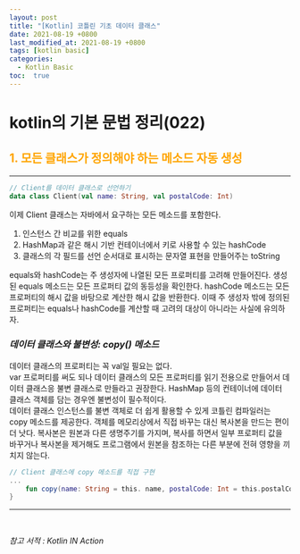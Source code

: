 ```yaml
---
layout: post
title: "[Kotlin] 코틀린 기초 데이터 클래스"
date: 2021-08-19 +0800
last_modified_at: 2021-08-19 +0800
tags: [kotlin basic]
categories:
  - Kotlin Basic
toc:  true
---
```


# kotlin의 기본 문법 정리(022) 

## <span style="color:orange">1. 모든 클래스가 정의해야 하는 메소드 자동 생성</span>  
---  

```kotlin
// Client를 데이터 클래스로 선언하기
data class Client(val name: String, val postalCode: Int)
```

이제 Client 클래스는 자바에서 요구하는 모든 메소드를 포함한다.  
1. 인스턴스 간 비교를 위한 equals
2. HashMap과 같은 해시 기반 컨테이너에서 키로 사용할 수 있는 hashCode
3. 클래스의 각 필드를 선언 순서대로 표시하는 문자열 표현을 만들어주는 toString  

equals와 hashCode는 주 생성자에 나열된 모든 프로퍼티를 고려해 만들어진다. 생성된 equals 메소드는 모든 프로퍼티 값의 동등성을 확인한다. hashCode 메소드는 모든 프로퍼티의 해시 값을 바탕으로 계산한 해시 값을 반환한다. 이때 주 생성자 밖에 정의된 프로퍼티는 equals나 hashCode를 계산할 때 고려의 대상이 아니라는 사실에 유의하자.  

### _데이터 클래스와 불변성: copy() 메소드_  
데이터 클래스의 프로퍼티는 꼭 val일 필요는 없다.  
var 프로퍼티를 써도 되나 데이터 클래스의 모든 프로퍼티를 읽기 전용으로 만들어서 데이터 클래스응 불변 클래스로 만들라고 권장한다. HashMap 등의 컨테이너에 데이터 클래스 객체를 담는 경우엔 불변성이 필수적이다.  
데이터 클래스 인스턴스를 불변 객체로 더 쉽게 활용할 수 있게 코틀린 컴파일러는 copy 메소드를 제공한다. 객체를 메모리상에서 직접 바꾸는 대신 복사본을 만드는 편이 더 낫다. 복사본은 원본과 다른 생명주기를 가지며, 복사를 하면서 일부 프로퍼티 값을 바꾸거나 복사본을 제거해도 프로그램에서 원본을 참조하는 다른 부분에 전혀 영향을 끼치지 않는다.  

```kotlin
// Client 클래스에 copy 메소드를 직접 구현
...
    fun copy(name: String = this. name, postalCode: Int = this.postalCode) = Client(name, postalCode)
}
```

---

<br>

*참고 서적 : Kotlin IN Action*